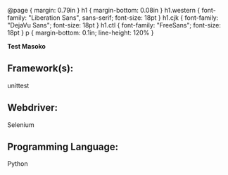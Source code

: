 @page { margin: 0.79in }
		h1 { margin-bottom: 0.08in }
		h1.western { font-family: "Liberation Sans", sans-serif; font-size: 18pt }
		h1.cjk { font-family: "DejaVu Sans"; font-size: 18pt }
		h1.ctl { font-family: "FreeSans"; font-size: 18pt }
		p { margin-bottom: 0.1in; line-height: 120% }
	

**Test
Masoko**

## Framework(s): 

unittest

## Webdriver:

Selenium

## Programming Language:

Python

